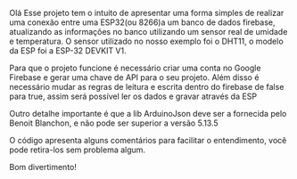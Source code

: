 Olá
Esse projeto tem o intuito de apresentar uma forma simples de realizar uma conexão entre uma ESP32(ou 8266)a um banco de dados firebase, atualizando as informações no banco utilizando um sensor real de umidade e temperatura. O sensor utilizado no nosso exemplo foi o DHT11, o modelo da ESP foi a ESP-32 DEVKIT V1.

Para que o projeto funcione é necessário criar uma conta no Google Firebase e gerar uma chave de API para o seu projeto. 
Além disso é necessário mudar as regras de leitura e escrita dentro do firebase de false para true, assim será possível ler os dados e gravar através da ESP

Outro detalhe importante é que a lib ArduinoJson deve ser a fornecida pelo Benoit Blanchon, e não pode ser superior a versão 5.13.5

O código apresenta alguns comentários para facilitar o entendimento, você pode retira-los sem problema algum.

Bom divertimento!
